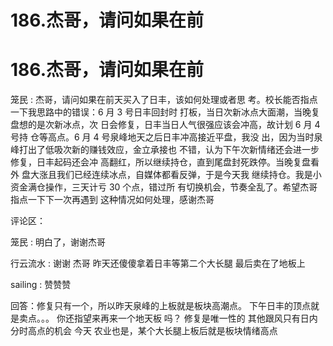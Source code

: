 # 186.杰哥，请问如果在前

# 186.杰哥，请问如果在前

笼民 : 杰哥，请问如果在前天买入了日丰，该如何处理或者思 考。校长能否指点一下我思路中的错误：6 月 3 号日丰回封时 打板，当日次新冰点大面潮，当晚复盘想的是次新冰点，次 日会修复，日丰当日人气很强应该会冲高，故计划 6 月 4 号持 仓等高点。6 月 4 号泉峰地天之后日丰冲高接近平盘，我没 出，因为当时泉峰打出了低吸次新的赚钱效应，金立承接也 不错，认为下午次新情绪还会进一步修复，日丰起码还会冲 高翻红，所以继续持仓，直到尾盘封死跌停。当晚复盘看外 盘大涨且我们已经连续冰点，自媒体都看反弹，于是今天我 继续持仓。我是小资金满仓操作，三天计亏 30 个点，错过所 有切换机会，节奏全乱了。希望杰哥指点一下下一次再遇到 这种情况如何处理，感谢杰哥

评论区：

笼民 : 明白了，谢谢杰哥

行云流水 : 谢谢 杰哥 昨天还傻傻拿着日丰等第二个大长腿 最后卖在了地板上

sailing : 赞赞赞

回答：修复只有一个，所以昨天泉峰的上板就是板块高潮点。 下午日丰的顶点就是卖点。。。 你还指望来再来一个地天板 吗？ 修复是唯一性的 其他跟风只有日内分时高点的机会 今天 农业也是，某个大长腿上板后就是板块情绪高点
